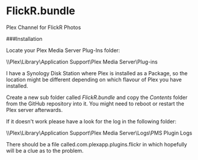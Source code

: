 # FlickR.bundle
Plex Channel for FlickR Photos

###Installation

Locate your Plex Media Server Plug-Ins folder:

\\<YourServer>\Plex\Library\Application Support\Plex Media Server\Plug-ins  

I have a Synology Disk Station where Plex is installed as a Package, so the location might be different depending on which flavour of Plex you have installed.  

Create a new sub folder called _FlickR.bundle_ and copy the _Contents_ folder from the GitHub repository into it.  You might need to reboot or restart the Plex server afterwards.  

If it doesn't work please have a look for the log in the following folder:  

\\<YourServer>\Plex\Library\Application Support\Plex Media Server\Logs\PMS Plugin Logs  

There should be a file called.com.plexapp.plugins.flickr in which hopefully will be a clue as to the problem.
